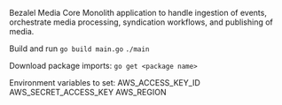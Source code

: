 Bezalel Media Core
Monolith application to handle ingestion of events, orchestrate media processing, syndication workflows, and publishing of media.

Build and run
`go build main.go`
`./main`

Download package imports:
`go get <package name>`


Environment variables to set:
AWS_ACCESS_KEY_ID
AWS_SECRET_ACCESS_KEY
AWS_REGION